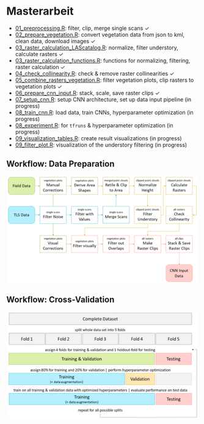 # Masterarbeit 

* <a href ="https://github.com/zoeschindler/masterarbeit/blob/main/01_preprocessing.R">01_preprocessing.R</a>: filter, clip, merge single scans ✓<br>
* <a href = "https://github.com/zoeschindler/masterarbeit/blob/main/02_prepare_vegetation.R">02_prepare_vegetation.R</a>: convert vegetation data from json to kml, clean data, download images ✓<br>
* <a href = "https://github.com/zoeschindler/masterarbeit/blob/main/03_raster_calculation_LAScatalog.R">03_raster_calculation_LAScatalog.R</a>: normalize, filter understory, calculate rasters ✓<br>
* <a href = "https://github.com/zoeschindler/masterarbeit/blob/main/03_raster_calculation_functions.R">03_raster_calculation_functions.R</a>: functions for normalizing, filtering, raster calculation ✓<br>
* <a href = "https://github.com/zoeschindler/masterarbeit/blob/main/04_check_collinearity.R">04_check_collinearity.R</a>: check & remove raster collinearities ✓<br>
* <a href = "https://github.com/zoeschindler/masterarbeit/blob/main/05_combine_rasters_vegetation.R">05_combine_rasters_vegetation.R</a>: filter vegetation plots, clip rasters to vegetation plots ✓<br>
* <a href = "https://github.com/zoeschindler/masterarbeit/blob/main/06_prepare_cnn_input.R">06_prepare_cnn_input.R</a>: stack, scale, save raster clips ✓<br>
* <a href = "https://github.com/zoeschindler/masterarbeit/blob/main/07_setup_cnn.R">07_setup_cnn.R</a>: setup CNN architecture, set up data input pipeline (in progress)<br>
* <a href = "https://github.com/zoeschindler/masterarbeit/blob/main/08_train_cnn.R">08_train_cnn.R</a>: load data, train CNNs, hyperparameter optimization (in progress)<br>
* <a href = "https://github.com/zoeschindler/masterarbeit/blob/main/08_experiment.R">08_experiment.R</a>: for `tfruns` & hyperparameter optimization (in progress)<br>
* <a href = "https://github.com/zoeschindler/masterarbeit/blob/main/09_visualization_tables.R ">09_visualization_tables.R</a>: create result visualizations (in progress)<br>
* <a href = "https://github.com/zoeschindler/masterarbeit/blob/main/09_filter_plot.R">09_filter_plot.R</a>: visualization of the understory filtering (in progress)<br>

## Workflow: Data Preparation

<img align="center" src="https://github.com/zoeschindler/masterarbeit/blob/main/Visualisierung_Workflow_1.png">

## Workflow: Cross-Validation

<img align="center" src="https://github.com/zoeschindler/masterarbeit/blob/main/Visualisierung_Workflow_2.png">
